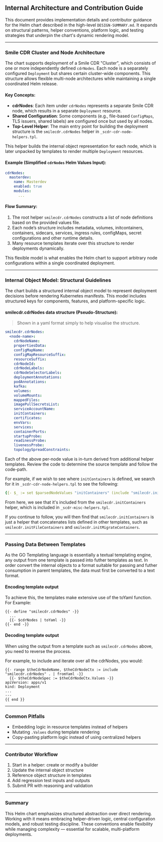 ## Internal Architecture and Contribution Guide

This document provides implementation details and contributor guidance for the Helm chart described in the high-level `DESIGN-SUMMARY.md`. It expands on structural patterns, helper conventions, platform logic, and testing strategies that underpin the chart's dynamic rendering model.

---

### Smile CDR Cluster and Node Architecture

The chart supports deployment of a Smile CDR "Cluster", which consists of one or more independently defined `cdrNodes`. Each node is a separately configured `Deployment` but shares certain cluster-wide components. This structure allows flexible multi-node architectures while maintaining a single coordinated Helm release.

#### Key Concepts:

* **cdrNodes**: Each item under `cdrNodes` represents a separate Smile CDR node, which results in a separate `Deployment` resource.
* **Shared Configuration**: Some components (e.g., file-based `ConfigMaps`, TLS issuers, shared labels) are configured once but used by all nodes.
* **Top-Level Helper**: The main entry point for building the deployment structure is the `smilecdr.cdrNodes` helper in `_scdr-cdr-node-helpers.tpl`.

This helper builds the internal object representation for each node, which is later unpacked by templates to render multiple `Deployment` resources.

#### Example (Simplified `cdrNodes` Helm Values Input):

```yaml
cdrNodes:
  masterdev:
    name: Masterdev
    enabled: true
    modules:
      ...
```

#### Flow Summary:

1. The root helper `smilecdr.cdrNodes` constructs a list of node definitions based on the provided values file.
2. Each node’s structure includes metadata, volumes, initcontainers, containers, sidecars, services, ingress rules, configMaps, secret configurations and other runtime details.
3. Many resource templates iterate over this structure to render deployments dynamically.

This flexible model is what enables the Helm chart to support arbitrary node configurations within a single coordinated deployment.

---

### Internal Object Model: Structural Guidelines

The chart builds a structured internal object model to represent deployment decisions before rendering Kubernetes manifests. This model includes structured keys for components, features, and platform-specific logic.

#### smilecdr.cdrNodes data structure (Pseudo-Structure):

> Shown in a yaml format simply to help visualise the structure.

```yaml
smilecdr.cdrNodes:
  <node-name>:
    cdrNodeName:
    propertiesData:
    configMapName:
    configMapResourceSuffix:
    resourceSuffix:
    cdrNodeId:
    cdrNodeLabels:
    cdrNodeSelectorLabels:
    deploymentAnnotations:
    podAnnotations:
    kafka:
    volumes:
    volumeMounts:
    mappedFiles:
    imagePullSecretsList:
    serviceAccountName:
    initContainers:
    certificates:
    envVars:
    services:
    containerPorts:
    startupProbe:
    readinessProbe:
    livenessProbe:
    topologySpreadConstraints:
```

Each of the above per-node value is in-turn derived from additional helper templates. Review the code to determine the source template and follow the code-path.

For example, if we wish to see where `initContainers` is defined, we search for it in  `_scdr-cdr-node-helpers.tpl` to see the following:

```yaml
{{- $_ := set $parsedNodeValues "initContainers" (include "smilecdr.initContainers" $cdrNodeHelperCTX | fromYamlArray) -}}
```

From here, we see that it's included from the `smilecdr.initContainers` helper, which is included in `_scdr-misc-helpers.tpl`.

If you continue to follow, you will then find that `smilecdr.initContainers` is just a helper that concatenates lists defined in other templates, such as `smilecdr.initFileContainers` and `smilecdr.initMigrateContainers`.

---

### Passing Data Between Templates

As the GO Templating language is essentially a textual templating engine, any output from one template is passed into futher templates as text. In order convert the internal objects to a format suitable for passing and futher consumption in parent templates, the data must first be converted to a text format.

#### Encoding template output

To achieve this, the templates make extensive use of the toYaml function. For Example:

```gotpl
{{- define "smilecdr.cdrNodes" -}}
  ...
  {{- $cdrNodes | toYaml -}}
{{- end -}}
```

#### Decoding template output

When using the output from a template such as `smilecdr.cdrNodes` above, you need to reverse the process.

For example, to include and iterate over all the cdrNodes, you would:

```
{{- range $theCdrNodeName, $theCdrNodeCtx := include "smilecdr.cdrNodes" . | fromYaml -}}
  {{- $theCdrNodeSpec := $theCdrNodeCtx.Values -}}
apiVersion: apps/v1
kind: Deployment
...
---
{{ end }}
```

---


### Common Pitfalls

* Embedding logic in resource templates instead of helpers
* Mutating `.Values` during template rendering
* Copy-pasting platform logic instead of using centralized helpers

---

### Contributor Workflow

1. Start in a helper: create or modify a builder
2. Update the internal object structure
3. Reference object structure in templates
4. Add regression test inputs and outputs
5. Submit PR with reasoning and validation

---

### Summary

This Helm chart emphasizes structured abstraction over direct rendering. Working with it means embracing helper-driven logic, central configuration models, and robust testing discipline. These conventions enable flexibility while managing complexity — essential for scalable, multi-platform deployments.
